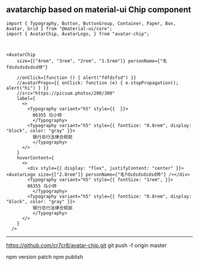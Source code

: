 avatarchip based on material-ui Chip component
------------------------------------

    import { Typography, Button, ButtonGroup, Container, Paper, Box, Avatar, Grid } from "@material-ui/core";
    import { AvatarChip, AvatarLogo, } from "avatar-chip";



    <AvatarChip
        size={["4rem", "3rem", "2rem", "1.5rem"]} personName={"毛fdsdsdsdsdsd帅"}

        //onClick={function () { alert("fdfdsfsd") }}
        //avatarProps={{ onClick: function (e) { e.stopPropagation(); alert("hi") } }}
        //src="https://picsum.photos/200/300"
        label={
          <>
            <Typography variant="h5" style={{  }}>
              06355 马小帅
              </Typography>
            <Typography variant="h5" style={{ fontSize: "0.8rem", display: "block", color: "gray" }}>
              银行总行法律合规部
              </Typography>
          </>
        }
        hoverContent={
          <>
            <div style={{ display: "flex", justifyContent: "center" }}><AvatarLogo size={["2.8rem"]} personName={"毛fdsdsdsdsdsd帅"} /></div>
            <Typography variant="h5" style={{ fontSize: "1rem", }}>
            06355 马小帅
              </Typography>
            <Typography variant="h5" style={{ fontSize: "0.8rem", display: "block", color: "gray" }}>
              银行总行法律合规部
              </Typography>
          </>
        }
      />

 
------------------------------------


https://github.com/cr7cr8/avatar-chip.git
git push -f origin master


npm version patch
npm publish


